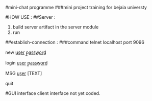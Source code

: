 #mini-chat programme 
###mini project training for bejaia universty


#HOW USE :
##Server :  
 1) build server artifact in the server module
 2) run
 
 ##establish-connection :
 ###command 
 telnet  localhost port 9096
 
 new u̲s̲e̲r̲ p̲a̲s̲s̲w̲o̲r̲d̲
 
 login u̲s̲e̲r̲ p̲a̲s̲s̲w̲o̲r̲d̲
    
 MSG u̲s̲e̲r̲ [TEXT]
    
 quit
   

#GUI interface client interface not yet coded.
